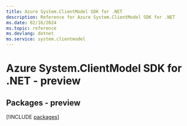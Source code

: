 ```yaml
---
title: Azure System.ClientModel SDK for .NET
description: Reference for Azure System.ClientModel SDK for .NET
ms.date: 02/16/2024
ms.topic: reference
ms.devlang: dotnet
ms.service: system.clientmodel
---
```

# Azure System.ClientModel SDK for .NET - preview
## Packages - preview
[!INCLUDE [packages](system.clientmodel-index.md)]